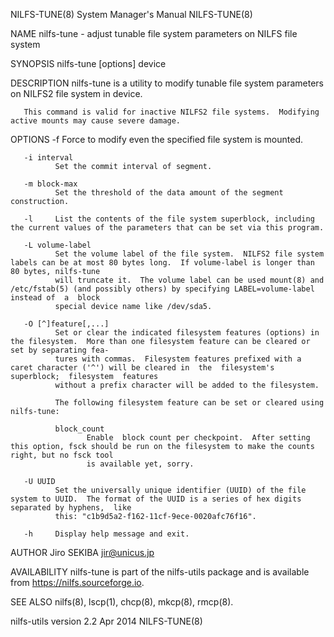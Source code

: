NILFS-TUNE(8)                                                          System Manager's Manual                                                         NILFS-TUNE(8)

NAME
       nilfs-tune - adjust tunable file system parameters on NILFS file system

SYNOPSIS
       nilfs-tune [options] device

DESCRIPTION
       nilfs-tune is a utility to modify tunable file system parameters on NILFS2 file system in device.

       This command is valid for inactive NILFS2 file systems.  Modifying active mounts may cause severe damage.

OPTIONS
       -f     Force to modify even the specified file system is mounted.

       -i interval
              Set the commit interval of segment.

       -m block-max
              Set the threshold of the data amount of the segment construction.

       -l     List the contents of the file system superblock, including the current values of the parameters that can be set via this program.

       -L volume-label
              Set the volume label of the file system.  NILFS2 file system labels can be at most 80 bytes long.  If volume-label is longer than 80 bytes, nilfs-tune
              will truncate it.  The volume label can be used mount(8) and /etc/fstab(5) (and possibly others) by specifying LABEL=volume-label instead of  a  block
              special device name like /dev/sda5.

       -O [^]feature[,...]
              Set or clear the indicated filesystem features (options) in the filesystem.  More than one filesystem feature can be cleared or set by separating fea‐
              tures with commas.  Filesystem features prefixed with a caret character ('^') will be cleared in  the  filesystem's  superblock;  filesystem  features
              without a prefix character will be added to the filesystem.

              The following filesystem feature can be set or cleared using nilfs-tune:

              block_count
                     Enable  block count per checkpoint.  After setting this option, fsck should be run on the filesystem to make the counts right, but no fsck tool
                     is available yet, sorry.

       -U UUID
              Set the universally unique identifier (UUID) of the file system to UUID.  The format of the UUID is a series of hex digits separated by hyphens,  like
              this: "c1b9d5a2-f162-11cf-9ece-0020afc76f16".

       -h     Display help message and exit.

AUTHOR
       Jiro SEKIBA <jir@unicus.jp>

AVAILABILITY
       nilfs-tune is part of the nilfs-utils package and is available from https://nilfs.sourceforge.io.

SEE ALSO
       nilfs(8), lscp(1), chcp(8), mkcp(8), rmcp(8).

nilfs-utils version 2.2                                                       Apr 2014                                                                 NILFS-TUNE(8)
